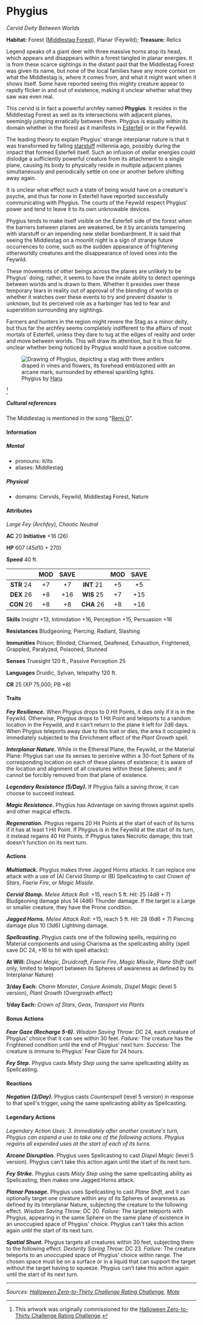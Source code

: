 # Phygius


_Cervid Deity Between Worlds_

**Habitat:** Forest ([Middlestag Forest](https://github.com/mpanighetti/dnd5e-mote/blob/main/mote/esterfell/lenya/middlestag-forest.md)), Planar (Feywild); **Treasure:** Relics

Legend speaks of a giant deer with three massive horns atop its head, which appears and disappears within a forest tangled in planar energies. It is from these scarce sightings in the distant past that the Middlestag Forest was given its name, but none of the local families have any more context on what the Middlestag is, where it comes from, and what it might want when it shows itself. Some have reported seeing this mighty creature appear to rapidly flicker in and out of existence, making it unclear whether what they saw was even real.

This cervid is in fact a powerful archfey named **Phygius**. It resides in the Middlestag Forest as well as its intersections with adjacent planes, seemingly jumping erratically between them. Phygius is equally within its domain whether in the forest as it manifests in [Esterfell](https://github.com/mpanighetti/dnd5e-mote/blob/main/mote/esterfell/esterfell.md) or in the Feywild.

The leading theory to explain Phygius' strange interplanar nature is that it was transformed by falling [starstuff](https://github.com/mpanighetti/dnd5e-mote/blob/main/artifacts/starstuff.md) millennia ago, possibly during the impact that formed Esterfell itself. Such an infusion of stellar energies could dislodge a sufficiently powerful creature from its attachment to a single plane, causing its body to physically reside in multiple adjacent planes simultaneously and periodically settle on one or another before shifting away again.

It is unclear what effect such a state of being would have on a creature's psyche, and thus far none in Esterfell have reported successfully communicating with Phygius. The courts of the Feywild respect Phygius' power and tend to leave it to its own unknowable devices.

Phygius tends to make itself visible on the Esterfell side of the forest when the barriers between planes are weakened, be it by arcanists tampering with starstuff or an impending new stellar bombardment. It is said that seeing the Middlestag on a moonlit night is a sign of strange future occurrences to come, such as the sudden appearance of frightening otherworldly creatures and the disappearance of loved ones into the Feywild.

These movements of other beings across the planes are unlikely to be Phygius' doing; rather, it seems to have the innate ability to detect openings between worlds and is drawn to them. Whether it presides over these temporary tears in reality out of approval of the blending of worlds or whether it watches over these events to try and prevent disaster is unknown, but its perceived role as a harbinger has led to fear and superstition surrounding any sightings.

Farmers and hunters in the region might revere the Stag as a minor deity, but thus far the archfey seems completely indifferent to the affairs of most mortals of Esterfell, unless they dare to tug at the edges of reality and order and move between worlds. This will draw its attention, but it is thus far unclear whether being noticed by Phygius would have a positive outcome.

<figure>
  <img src="https://github.com/mpanighetti/dnd5e-030crc/raw/main/artwork/phygius-haru.png" alt="Drawing of Phygius, depicting a stag with three antlers draped in vines and flowers, its forehead emblazoned with an arcane mark, surrounded by ethereal sparkling lights." />
  <figcaption>Phygius by <a href="https://twitter.com/200dollarHaru">Haru</a></figcaption>
</figure>

[^🎃]

##### Cultural references

The Middlestag is mentioned in the song "[Remi O](https://github.com/mpanighetti/dnd5e-mote/blob/main/lore/remi-o.md)".

#### Information

##### Mental

- pronouns: it/its
- aliases: Middlestag

##### Physical

- domains: Cervids, Feywild, Middlestag Forest, Nature

#### Attributes

_Large Fey (Archfey), Chaotic Neutral_

**AC** 20 **Initiative** +16 (26)

**HP** 607 (45d10 + 270)

**Speed** 40 ft.

|            | MOD | SAVE |            | MOD | SAVE |
|:----------:|:---:|:----:|:----------:|:---:|:----:|
| **STR** 24 | +7  | +7   | **INT** 21 | +5  | +5   |
| **DEX** 26 | +8  | +16  | **WIS** 25 | +7  | +15  |
| **CON** 26 | +8  | +8   | **CHA** 26 | +8  | +16  |

**Skills** Insight +13, Intimidation +16, Perception +15, Persuasion +16

**Resistances** Bludgeoning, Piercing, Radiant, Slashing

**Immunities** Poison; Blinded, Charmed, Deafened, Exhaustion, Frightened, Grappled, Paralyzed, Poisoned, Stunned

**Senses** Truesight 120 ft., Passive Perception 25

**Languages** Druidic, Sylvan, telepathy 120 ft.

**CR** 25 (XP 75,000; PB +8)

#### Traits

_**Fey Resilience.**_ When Phygius drops to 0 Hit Points, it dies only if it is in the Feywild. Otherwise, Phygius drops to 1 Hit Point and teleports to a random location in the Feywild, and it can't return to the plane it left for 2d6 days. When Phygius teleports away due to this trait or dies, the area it occupied is immediately subjected to the Enrichment effect of the _Plant Growth_ spell.

_**Interplanar Nature.**_ While in the Ethereal Plane, the Feywild, or the Material Plane: Phygius can use its senses to perceive within a 30-foot Sphere of its corresponding location on each of these planes of existence; it is aware of the location and alignment of all creatures within these Spheres; and it cannot be forcibly removed from that plane of existence.

_**Legendary Resistance (5/Day).**_ If Phygius fails a saving throw, it can choose to succeed instead.

_**Magic Resistance.**_ Phygius has Advantage on saving throws against spells and other magical effects.

_**Regeneration.**_ Phygius regains 20 Hit Points at the start of each of its turns if it has at least 1 Hit Point. If Phygius is in the Feywild at the start of its turn, it instead regains 40 Hit Points. If Phygius takes Necrotic damage, this trait doesn't function on its next turn.

#### Actions

_**Multiattack.**_ Phygius makes three Jagged Horns attacks. It can replace one attack with a use of (A) Cervid Stomp or (B) Spellcasting to cast _Crown of Stars_, _Faerie Fire_, or _Magic Missile_.

_**Cervid Stomp.** Melee Attack Roll:_ +15, reach 5 ft. _Hit:_ 25 (4d8 + 7) Bludgeoning damage plus 14 (4d6) Thunder damage. If the target is a Large or smaller creature, they have the Prone condition.

_**Jagged Horns.** Melee Attack Roll:_ +15, reach 5 ft. _Hit:_ 28 (6d6 + 7) Piercing damage plus 10 (3d6) Lightning damage.

_**Spellcasting.**_ Phygius casts one of the following spells, requiring no Material components and using Charisma as the spellcasting ability (spell save DC 24, +16 to hit with spell attacks):

**At Will:** _Dispel Magic_, _Druidcraft_, _Faerie Fire_, _Magic Missile_, _Plane Shift_ (self only, limited to teleport between its Spheres of awareness as defined by its Interplanar Nature)

**3/day Each:** _Charm Monster_, _Conjure Animals_, _Dispel Magic_ (level 5 version), _Plant Growth_ (Overgrowth effect)

**1/day Each:** _Crown of Stars_, _Geas_, _Transport via Plants_

#### Bonus Actions

_**Fear Gaze (Recharge 5-6).** Wisdom Saving Throw:_ DC 24, each creature of Phygius' choice that it can see within 30 feet. _Failure:_ The creature has the Frightened condition until the end of Phygius' next turn. _Success:_ The creature is immune to Phygius' Fear Gaze for 24 hours.

_**Fey Step.**_ Phygius casts _Misty Step_ using the same spellcasting ability as Spellcasting.

#### Reactions

_**Negation (3/Day).**_ Phygius casts _Counterspell_ (level 5 version) in response to that spell's trigger, using the same spellcasting ability as Spellcasting.

#### Legendary Actions

_Legendary Action Uses: 3. Immediately after another creature's turn, Phygius can expend a use to take one of the following actions. Phygius regains all expended uses at the start of each of its turns._

_**Arcane Disruption.**_ Phygius uses Spellcasting to cast _Dispel Magic_ (level 5 version). Phygius can't take this action again until the start of its next turn.

_**Fey Strike.**_ Phygius casts _Misty Step_ using the same spellcasting ability as Spellcasting, then makes one Jagged Horns attack.

_**Planar Passage.**_ Phygius uses Spellcasting to cast _Plane Shift_, and it can optionally target one creature within any of its Spheres of awareness as defined by its Interplanar Nature, subjecting the creature to the following effect. _Wisdom Saving Throw:_ DC 20. _Failure:_ The target teleports with Phygius, appearing in the same Sphere on the same plane of existence in an unoccupied space of Phygius' choice. Phygius can't take this action again until the start of its next turn.

_**Spatial Shunt.**_ Phygius targets all creatures within 30 feet, subjecting them to the following effect. _Dexterity Saving Throw:_ DC 23. _Failure:_ The creature teleports to an unoccupied space of Phygius' choice within range. The chosen space must be on a surface or in a liquid that can support the target without the target having to squeeze. Phygius can't take this action again until the start of its next turn.

---

_Sources: [Halloween Zero-to-Thirty Challenge Rating Challenge](https://github.com/mpanighetti/dnd5e-030crc), [Mote](https://github.com/mpanighetti/dnd5e-mote)_

[^🎃]: This artwork was originally commissioned for the [Halloween Zero-to-Thirty Challenge Rating Challenge](https://github.com/mpanighetti/dnd5e-030crc).
